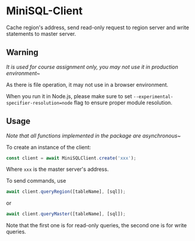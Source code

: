 # MiniSQL-Client

Cache region's address, send read-only request to region server and write statements to master server.

## Warning

_It is used for course assignment only, you may not use it in production environment~_

As there is file operation, it may not use in a browser environment.

When you run it in Node.js, please make sure to set `--experimental-specifier-resolution=node` flag to ensure proper module resolution.

## Usage

_Note that all functions implemented in the package are asynchronous~_

To create an instance of the client:

```ts
const client = await MiniSQLClient.create('xxx');
```

Where `xxx` is the master server's address.

To send commands, use

```ts
await client.queryRegion([tableName], [sql]);
```

or

```ts
await client.queryMaster([tableName], [sql]);
```

Note that the first one is for read-only queries, the second one is for write queries.
